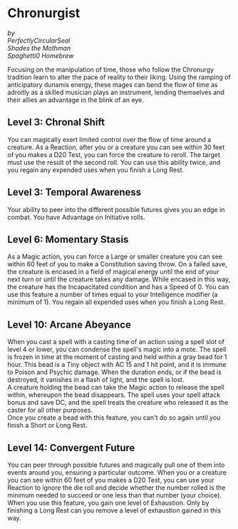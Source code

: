 # Chronurgist

*by*  
*PerfectlyCircularSeal*  
*Shades the Mothman*  
*Spaghetti0 Homebrew*  

Focusing on the manipulation of time, those who follow the Chronurgy tradition learn to alter the pace of reality to their liking. Using the ramping of anticipatory dunamis energy, these mages can bend the flow of time as adroitly as a skilled musician plays an instrument, lending themselves and their allies an advantage in the blink of an eye.

## Level 3: Chronal Shift
You can magically exert limited control over the flow of time around a creature. As a Reaction, after you or a creature you can see within 30 feet of you makes a D20 Test, you can force the creature to reroll. The target must use the result of the second roll. You can use this ability twice, and you regain any expended uses when you finish a Long Rest.

## Level 3: Temporal Awareness
Your ability to peer into the different possible futures gives you an edge in combat. You have Advantage on Initiative rolls.

## Level 6: Momentary Stasis
As a Magic action, you can force a Large or smaller creature you can see within 60 feet of you to make a Constitution saving throw. On a failed save, the creature is encased in a field of magical energy until the end of your next turn or until the creature takes any damage. While encased in this way, the creature has the Incapacitated condition and has a Speed of 0. You can use this feature a number of times equal to your Intelligence modifier (a minimum of 1). You regain all expended uses when you finish a Long Rest.

## Level 10: Arcane Abeyance
When you cast a spell with a casting time of an action using a spell slot of level 4 or lower, you can condense the spell's magic into a mote. The spell is frozen in time at the moment of casting and held within a gray bead for 1 hour. This bead is a Tiny object with AC 15 and 1 hit point, and it is immune to Poison and Psychic damage. When the duration ends, or if the bead is destroyed, it vanishes in a flash of light, and the spell is lost.  
A creature holding the bead can take the Magic action to release the spell within, whereupon the bead disappears. The spell uses your spell attack bonus and save DC, and the spell treats the creature who released it as the caster for all other purposes.  
Once you create a bead with this feature, you can't do so again until you finish a Short or Long Rest.

## Level 14: Convergent Future
You can peer through possible futures and magically pull one of them into events around you, ensuring a particular outcome. When you or a creature you can see within 60 feet of you makes a D20 Test, you can use your Reaction to ignore the die roll and decide whether the number rolled is the minimum needed to succeed or one less than that number (your choice).  
When you use this feature, you gain one level of Exhaustion. Only by finishing a Long Rest can you remove a level of exhaustion gained in this way. 
